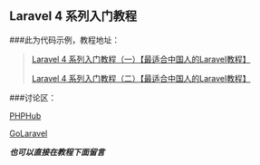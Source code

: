 ## Laravel 4 系列入门教程


###此为代码示例，教程地址：

> [Laravel 4 系列入门教程（一）【最适合中国人的Laravel教程】](http://lvwenhan.com/laravel/398.html)
> 
> [Laravel 4 系列入门教程（二）【最适合中国人的Laravel教程】](http://lvwenhan.com/laravel/399.html)

###讨论区：

[PHPHub](http://phphub.org/topics/103)

[GoLaravel](http://wenda.golaravel.com/question/95)

***也可以直接在教程下面留言***
